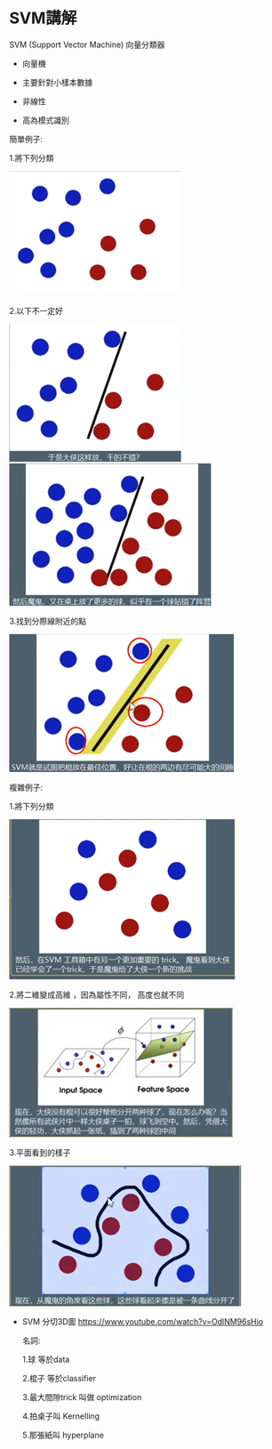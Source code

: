# SVM講解

SVM (Support Vector Machine) 向量分類器 

- 向量機

- 主要針對小樣本數據

- 非線性

- 高為模式識別 

簡單例子:

  1.將下列分類

<img src="SVM_demo_01.png"/>

  2.以下不一定好

<img src="SVM_demo_02.png"/>


<img src="SVM_demo_03.png"/>

  3.找到分際線附近的點
 
<img src="SVM_demo_04.png"/>


複雜例子:

  1.將下列分類

<img src="SVM_demo_05.png"/>

  2.將二維變成高維 ，因為屬性不同， 高度也就不同

<img src="SVM_demo_06.png"/>

  3.平面看到的樣子
 
<img src="SVM_demo_07.png"/>

- SVM 分切3D圖 https://www.youtube.com/watch?v=OdlNM96sHio

   名詞: 
   
   1.球 等於data
   
   2.棍子 等於classifier
   
   3.最大間隙trick  叫做 optimization

   4.拍桌子叫 Kernelling

   5.那張紙叫 hyperplane 

   
